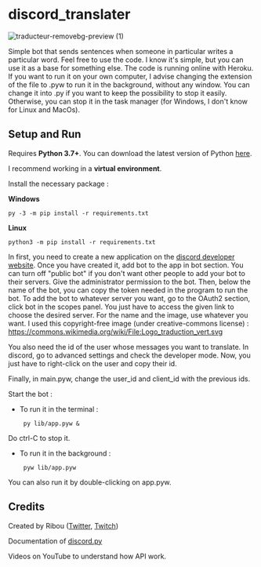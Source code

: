 # discord_translater
![traducteur-removebg-preview (1)](https://user-images.githubusercontent.com/76816773/140748275-658fdc5b-c974-495e-9e82-6571fc73661a.png)


Simple bot that sends sentences when someone in particular writes a particular word.
Feel free to use the code.
I know it's simple, but you can use it as a base for something else.
The code is running online with Heroku. If you want to run it on your own computer, I advise changing the extension of the file to .pyw to run it in the background, without any window. You can change it into .py if you want to keep the possibility to stop it easily. Otherwise, you can stop it in the task manager (for Windows, I don't know for Linux and MacOs).

## Setup and Run

Requires **Python 3.7+**. You can download the latest version of Python [here](https://www.python.org/downloads/).

I recommend working in a **virtual environment**. 

Install the necessary package :

**Windows**

    py -3 -m pip install -r requirements.txt
    
**Linux**

    python3 -m pip install -r requirements.txt
    
In first, you need to create a new application on the [discord developer website](discord.com/developers/applications). Once you have created it, add bot to the app in bot section. You can turn off "public bot" if you don't want other people to add your bot to their servers. Give the administrator permission to the bot. Then, below the name of the bot, you can copy the token needed in the program to run the bot. 
To add the bot to whatever server you want, go to the OAuth2 section, click bot in the scopes panel. You just have to access the given link to choose the desired server.
For the name and the image, use whatever you want. I used this copyright-free image (under creative-commons license) : https://commons.wikimedia.org/wiki/File:Logo_traduction_vert.svg


You also need the id of the user whose messages you want to translate. In discord, go to advanced settings and check the developer mode. Now, you just have to right-click on the user and copy their id.

Finally, in main.pyw, change the user_id and client_id with the previous ids.
 
Start the bot :

-  To run it in the terminal :
  
        py lib/app.pyw &
  
  Do ctrl-C to stop it.
  
-  To run it in the background :
  
        pyw lib/app.pyw

You can also run it by double-clicking on app.pyw.

## Credits
Created by Ribou ([Twitter](https://www.ribou.fr/twitter), [Twitch](https://www.ribou.fr/twitch))

Documentation of [discord.py](https://discordpy.readthedocs.io/en/stable)

Videos on YouTube to understand how API work.